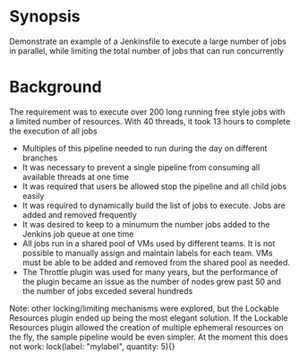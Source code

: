 # Synopsis
Demonstrate an example of a Jenkinsfile to execute a large number of jobs in parallel, while
limiting the total number of jobs that can run concurrently

# Background

The requirement was to execute over 200 long running free style jobs with a limited number of resources. With 40 threads, it took 13 hours to complete the execution of all jobs  
- Multiples of this pipeline needed to run during the day on different branches
- It was necessary to prevent a single pipeline from consuming all available threads at one time
- It was required that users be allowed stop the pipeline and all child jobs easily
- It was required to dynamically build the list of jobs to execute. Jobs are added and removed frequently
- It was desired to keep to a minumum the number jobs added to the Jenkins job queue at one time
- All jobs run in a shared pool of VMs used by different teams. It is not possible to manually assign and maintain labels for each team. VMs must be able to be added and removed from the shared pool as needed.
- The Throttle plugin was used for many years, but the performance of the plugin became an issue as the number of nodes grew past 50 and the number of jobs exceded several hundreds


Note: other locking/limiting mechanisms were explored, but the Lockable Resources plugin ended up being the most elegant solution. 
If the Lockable Resources plugin allowed the creation of multiple ephemeral resources on the fly, the sample pipeline would be even simpler. At the moment this does not work: lock(label: "mylabel", quantity: 5){}